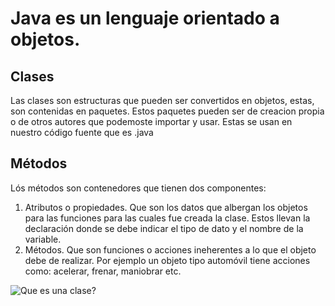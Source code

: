 # Java es un lenguaje orientado a objetos.

## Clases
Las clases son estructuras que pueden ser convertidos en objetos, estas, son contenidas en paquetes. Estos paquetes pueden ser de creacion propia o de otros autores que podemoste importar y usar. Estas se usan en nuestro código fuente que es .java 

## Métodos
Lós métodos son contenedores que tienen dos componentes:

1. Atributos o propiedades. Que son los datos que albergan los objetos para las funciones para las cuales fue creada la clase. Estos llevan la declaración donde se debe indicar el tipo de dato y el nombre de la variable.
2. Métodos. Que son funciones o acciones ineherentes a lo que el objeto debe de realizar. Por ejemplo un objeto tipo automóvil tiene acciones como: acelerar, frenar, maniobrar etc.

![Que es una clase?](https://github.com/josblax/AplicacionesMoviles/blob/main/Images/clase.png?raw=true)
